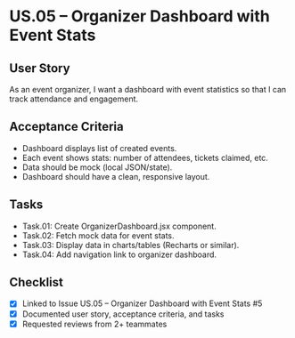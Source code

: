 # US.05 – Organizer Dashboard with Event Stats

## User Story
As an event organizer, I want a dashboard with event statistics so that I can track attendance and engagement.

## Acceptance Criteria
- Dashboard displays list of created events.
- Each event shows stats: number of attendees, tickets claimed, etc.
- Data should be mock (local JSON/state).
- Dashboard should have a clean, responsive layout.

## Tasks
- Task.01: Create OrganizerDashboard.jsx component.
- Task.02: Fetch mock data for event stats.
- Task.03: Display data in charts/tables (Recharts or similar).
- Task.04: Add navigation link to organizer dashboard.

## Checklist
- [x] Linked to Issue US.05 – Organizer Dashboard with Event Stats #5
- [x] Documented user story, acceptance criteria, and tasks
- [x] Requested reviews from 2+ teammates

